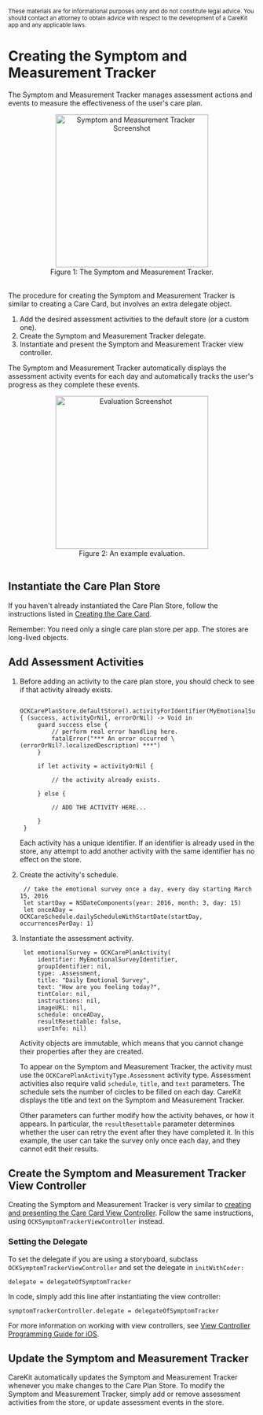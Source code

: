 <br/>
<sub>These materials are for informational purposes only and do not constitute legal advice. You should contact an attorney to obtain advice with respect to the development of a CareKit app and any applicable laws.</sub>

# Creating the Symptom and Measurement Tracker

The Symptom and Measurement Tracker manages assessment actions and events to measure the effectiveness of the user's care plan.

 <center><img src="CreatingTheSymptomAndMeasurementTrackerImages/SymptomTracker.png" style="border: solid #e0e0e0 1px;" width="310" alt="Symptom and Measurement Tracker Screenshot"/>
<figcaption>Figure 1: The Symptom and Measurement Tracker.</figcaption></center>
<br/>

The procedure for creating the Symptom and Measurement Tracker is similar to creating a Care Card, but involves an extra delegate object.

1. Add the desired assessment activities to the default store (or a custom one).
2. Create the Symptom and Measurement Tracker delegate.
3. Instantiate and present the Symptom and Measurement Tracker view controller.

The Symptom and Measurement Tracker automatically displays the assessment activity events for each day and automatically tracks the user's progress as they complete these events.

 <center><img src="CreatingTheSymptomAndMeasurementTrackerImages/Evaluations.png" style="border: solid #e0e0e0 1px;" width="310" alt="Evaluation Screenshot"/>
<figcaption>Figure 2: An example evaluation.</figcaption></center>
<br/>

## Instantiate the Care Plan Store

If you haven't already instantiated the Care Plan Store, follow the instructions listed in [Creating the Care Card](../CreatingTheCareCard/CreatingTheCareCard.html).  


Remember: You need only a single care plan store per app. The stores are long-lived objects.

## Add Assessment Activities

1. Before adding an activity to the care plan store, you should check to see if that activity already exists.

    	OCKCarePlanStore.defaultStore().activityForIdentifier(MyEmotionalSurveyIdentifier) { (success, activityOrNil, errorOrNil) -> Void in
    	    guard success else {
    	        // perform real error handling here.
    	        fatalError("*** An error occurred \(errorOrNil?.localizedDescription) ***")
    	    }

    	    if let activity = activityOrNil {

    	        // the activity already exists.

    	    } else {

    	        // ADD THE ACTIVITY HERE...

    	    }
    	}

	Each activity has a unique identifier. If an identifier is already used in the store, any attempt to add another activity with the same identifier has no effect on the store.


2. Create the activity's schedule.

    	// take the emotional survey once a day, every day starting March 15, 2016
    	let startDay = NSDateComponents(year: 2016, month: 3, day: 15)
    	let onceADay = OCKCareSchedule.dailyScheduleWithStartDate(startDay, occurrencesPerDay: 1)

3. Instantiate the assessment activity.

    	let emotionalSurvey = OCKCarePlanActivity(
    	    identifier: MyEmotionalSurveyIdentifier,
    	    groupIdentifier: nil,
    	    type: .Assessment,
    	    title: "Daily Emotional Survey",
    	    text: "How are you feeling today?",
    	    tintColor: nil,
    	    instructions: nil,
    	    imageURL: nil,
    	    schedule: onceADay,
    	    resultResettable: false,
    	    userInfo: nil)

	Activity objects are immutable, which means that you cannot change their properties after they are created.

	To appear on the Symptom and Measurement Tracker, the activity must use the `OCKCarePlanActivityType.Assessment` activity type. Assessment activities also require valid `schedule`, `title`, and  `text` parameters. The schedule sets the number of circles to be filled on each day. CareKit displays the title and text on the Symptom and Measurement Tracker.

	Other parameters can further modify how the activity behaves, or how it appears. In particular, the `resultResettable` parameter determines whether the user can retry the event after they have completed it. In this example, the user can take the survey only once each day, and they cannot edit their results.


<!--
## Creating the Symptom And Measurement Tracker Delegate

Before you can instantiate the Symptom And Measurement Tracker, you need to create a Symptom And Measurement Tracker delegate. One of your classes must adopt the `OCKEvaluationTableViewDelegate` protocol. This protocol declares a single, required method: the `tableViewDidSelectRowWithEvaluationEvent(evaluationEvent:)` method. The system calls this method whenever the user selects an activity in the Symptom And Measurement Tracker, passing in the current event for that activity.

```
	func tableViewDidSelectRowWithEvaluationEvent(evaluationEvent: OCKCarePlanEvent) {
		let identifier = evaluationEvent.activity.identifier
		switch(identifier) {
			case MyEmotionalSurveyIdentifier:
				performSegueWithIdentifier("EmotionalSurveyScene", sender: self)

			default:
				fatalError("*** Unknown Identifier: \(identifier) ***")
		}
}
```

	The example implementation starts by extracting the associated activity's identifier from the selected event. Next, it checks to see if the identifier matches any of the expected identifiers. If a match is found, it presents the event view controller for that match--in this case, the example code triggers the `EmotionalSurveyScene` segue from the app's storyboard.

If no match is found, a fatal error is thrown. This will only occur if you add a new assessment action, but forget to add a switch case for its identifier. This is an error you want to find and fix during development and testing.

### Recording the Result

The event view controller walks the user through the steps necessary to complete the event. When the user completes the event, the controller lets them save or cancel the event.

If the user cancels the event, you simply dismiss the event view controller. The action remains unchanged, and the user can select it again to restart the event.

If the user saves the event, you need to instantiate an event result object, and then update the event in the store.

```
let result = OCKCarePlanEventResult(valueString: happinessRating, unitString: nil, userInfo: nil)

store.updateEvent(event, withResult: result, state: .Completed) { (success, updatedEvent, error) -> Void in

    guard success else {
        fatalError(error!.localizedDescription)
    }

    print("Emotional Survey Event Updated")
}
```
The event result constructor takes three parameters. A string representing the value to be saved. An optional string representing the units for the value, and an optional dictionary containing any additional data you wish to include in the result.

> Is the dictionary limited to plist data types?

Next, use the `updateEvent(withResult:state:)` method to update the event with the result, and mark the event as completed. The Care Plan Store saves the event result, and updates the Symptom And Measurement Tracker.

### Event View Controllers for Passive Actions

If the app can passively collect the data for an assessment action (for example, it can successfully read the data from HealthKit), then you should simply record the result from HealthKit, marking the task as complete. The event view controller can simply show the currently stored value--though you might provide an option to let the user edit or manually take a new sample.

If the app cannot get the data passively (for example, there are no matching records in HealthKit), the event view controller should prompt the user to enter the value or manually take a sample using a hardware device. In other words, if the passive event fails, fall back to an active event.

> Is there anything else we need to say about presenting and processing assessment events?
-->

## Create the Symptom and Measurement Tracker View Controller

Creating the Symptom and Measurement Tracker is very similar to [creating and presenting the Care Card View Controller](../CreatingTheCareCard/CreatingTheCareCard.html#CreateAndPresentTheCareCard). Follow the same instructions, using `OCKSymptomTrackerViewController` instead.

### Setting the Delegate

To set the delegate if you are using a storyboard, subclass `OCKSymptomTrackerViewController` and set the delegate in `initWithCoder:`

    delegate = delegateOfSymptomTracker

In code, simply add this line after instantiating the view controller:

    symptomTrackerController.delegate = delegateOfSymptomTracker

For more information on working with view controllers, see [View Controller Programming Guide for iOS](https://developer.apple.com/library/ios/featuredarticles/ViewControllerPGforiPhoneOS/).

## Update the Symptom and Measurement Tracker

CareKit automatically updates the Symptom and Measurement Tracker whenever you make changes to the Care Plan Store. To modify the Symptom and Measurement Tracker, simply add or remove assessment activities from the store, or update assessment events in the store.
